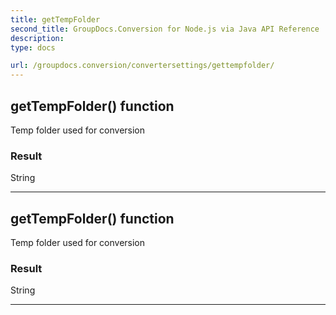 ```yaml
---
title: getTempFolder
second_title: GroupDocs.Conversion for Node.js via Java API Reference
description: 
type: docs

url: /groupdocs.conversion/convertersettings/gettempfolder/
---
```


## getTempFolder()  function
Temp folder used for conversion

### Result
String


---


## getTempFolder()  function
Temp folder used for conversion

### Result
String


---



